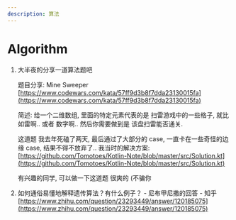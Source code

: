 ```yaml
---
description: 算法
---
```


# Algorithm

1. 大半夜的分享一道算法题吧

   题目分享: Mine Sweeper [https://www.codewars.com/kata/57ff9d3b8f7dda23130015fa](https://www.codewars.com/kata/57ff9d3b8f7dda23130015fa)

   简述: 给一个二维数组, 里面的特定元素代表的是 扫雷游戏中的一些格子, 就比如雷啊.. 或者 数字啊.. 然后你需要做到是 该盘扫雷能否通关.

   这道题 我去年死磕了两天, 最后通过了大部分的 case, 一直卡在一些奇怪的边缘 case, 结果不得不放弃了.. 我当时的解决方案: [https://github.com/Tomotoes/Kotlin-Note/blob/master/src/Solution.kt](https://github.com/Tomotoes/Kotlin-Note/blob/master/src/Solution.kt)

   有兴趣的同学, 可以做一下这道题 很爽的 \(不骗你

2. 如何通俗易懂地解释遗传算法？有什么例子？ - 尼布甲尼撒的回答 - 知乎 [https://www.zhihu.com/question/23293449/answer/120185075](https://www.zhihu.com/question/23293449/answer/120185075)


